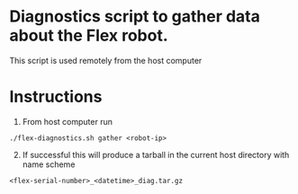 # Diagnostics script to gather data about the Flex robot.

This script is used remotely from the host computer

# Instructions

1. From host computer run
   
  `./flex-diagnostics.sh gather <robot-ip>`

2. If successful this will produce a tarball in the current host directory with name scheme
   
  `<flex-serial-number>_<datetime>_diag.tar.gz`
